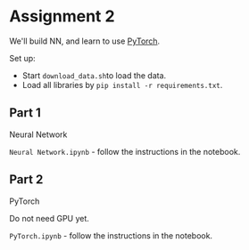 # Assignment 2

We'll build NN, and learn to use [PyTorch](https://pytorch.org/).

Set up:
- Start `download_data.sh`to load the data.
- Load all libraries by `pip install -r requirements.txt`.

## Part 1
Neural Network

`Neural Network.ipynb` - follow the instructions in the notebook.

## Part 2
PyTorch

Do not need GPU yet.

`PyTorch.ipynb` - follow the instructions in the notebook.
